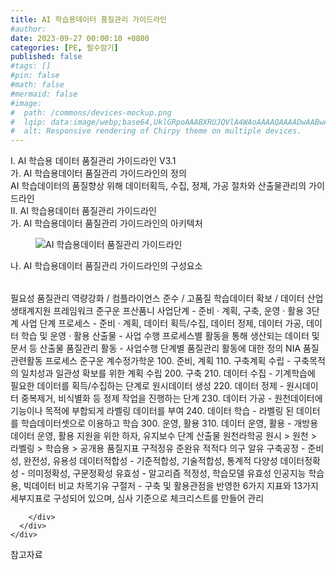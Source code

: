 ```yaml
---
title: AI 학습용데이터 품질관리 가이드라인
#author: 
date: 2023-09-27 00:00:10 +0800
categories: [PE, 필수암기]
published: false
#tags: []
#pin: false
#math: false
#mermaid: false
#image:
#  path: /commons/devices-mockup.png
#  lqip: data:image/webp;base64,UklGRpoAAABXRUJQVlA4WAoAAAAQAAAADwAABwAAQUxQSDIAAAARL0AmbZurmr57yyIiqE8oiG0bejIYEQTgqiDA9vqnsUSI6H+oAERp2HZ65qP/VIAWAFZQOCBCAAAA8AEAnQEqEAAIAAVAfCWkAALp8sF8rgRgAP7o9FDvMCkMde9PK7euH5M1m6VWoDXf2FkP3BqV0ZYbO6NA/VFIAAAA
#  alt: Responsive rendering of Chirpy theme on multiple devices.
---
```


<div class="post-wrap">
  <div class="para">
    <div class="para-title">
      I. AI 학습용 데이터 품질관리 가이드라인 V3.1 
    </div>
    <div class="para-cntnt">
      <div class="para">
        <div class="para-title">
          가. AI 학습용데이터 품질관리 가이드라인의 정의
        </div>
        <div class="para-cntnt">
            AI 학습데이터의 품질향상 위해 데이터획득, 수집, 정제, 가공 절차와 산출물관리의 가이드라인
        </div>
      </div>
    </div>
  </div>
  
  <div class="para">
    <div class="para-title">
      II. AI 학습용데이터 품질관리 가이드라인
    </div>
    <div class="para-cntnt">
      <div class="para">
        <div class="para-title">
          가. AI 학습용데이터 품질관리 가이드라인의 아키텍처
        </div>
        <div class="para-cntnt">
          <figure class="post-figure">
            <img src="/assets/img/posts/AI-학습용데이터-품질관리-가이드라인.png" alt="AI 학습용데이터 품질관리 가이드라인">
<!--            <figcaption>Source: Unveiling the Metaverse: Exploring Emerging Trends, Multifaceted Perspectives, and Future Challenges</figcaption>-->
          </figure>
        </div>
      </div>
      <div class="para">
        <div class="para-title">
          나. AI 학습용데이터 품질관리 가이드라인의 구성요소
        </div>
        <div class="para-cntnt">
          <table class="post-table">
          </table>
          필요성  
  품질관리 역량강화 / 컴플라이언스 준수 / 고품질 학습데이터 확보 / 데이터 산업 생태계지원 
프레임워크 준구운 프산품니
  사업단계 - 준비 · 계획, 구축, 운영 · 활용 3단계 사업 단계
  프로세스 - 준비 · 계획, 데이터 획득/수집, 데이터 정제, 데이터 가공, 데이터 학습 및 운영 · 활용 
  산출물 - 사업 수행 프로세스별 활동을 통해 생산되는 데이터 및 문서 등 산출물
  품질관리 활동 - 사업수행 단계별 품질관리 활동에 대한 정의
  NIA 품질관련활동
프로세스 준구운 계수정가학운
  100. 준비, 계획
    110. 구축계획 수립 - 구축목적의 일치성과 일관성 확보를 위한 계획 수립
  200. 구축
    210. 데이터 수집 - 기계학습에 필요한 데이터를 획득/수집하는 단계로 원시데이터 생성
    220. 데이터 정제 - 원시데이터 중복제거, 비식별화 등 정제 작업을 진행하는 단계
    230. 데이터 가공 - 원천데이터에 기능이나 목적에 부합되게 라벨링 데이터를 부여
    240. 데이터 학습 - 라벨링 된 데이터를 학습데이터셋으로 이용하고 학습
  300. 운영, 활용
    310. 데이터 운영, 활용 - 개방용 데이터 운영, 활용 지원을 위한 하자, 유지보수 단계
산출물 원천라학공
  원시 &gt; 원천 &gt; 라벨링 &gt; 학습용 &gt; 공개용
품질지표 구적정유 준완유 적적다 의구 알유
  구축공정 - 준비성, 완전성, 유용성 
  데이터적합성 - 기준적합성, 기술적합성, 통계적 다양성
  데이터정확성 - 의미정확성, 구문정확성
  유효성 - 알고리즘 적정성, 학습모델 유효성
인공지능 학습용, 빅데이터 비교 차목기유 구절저
- 구축 및 활용관점을 반영한 6가지 지표와 13가지 세부지표로 구성되어 있으며, 심사 기준으로 체크리스트를 만들어 관리

        </div>
      </div>
    </div>
  </div>

  <div class="refr-wrap">
    <div class="refr-title">
        참고자료
    </div>
    <ol class="refr-list">
    <!--    <li>(나현식, 최대선) <a target="_blank" href="https://scienceon.kisti.re.kr/commons/util/originalView.do?cn=JAKO202225948430499&oCn=JAKO202225948430499&dbt=JAKO&journal=NJOU00291864">메타버스 보안 위협 요소 및 대응 방안 검토</a></li>-->
    <!--    <li>(M. Uddin, S. Manickam, H. Ullah, M. Obaidat and A. Dandoush) <a target="_blank" href="https://ieeexplore.ieee.org/abstract/document/10138386">Unveiling the Metaverse: Exploring Emerging Trends, Multifaceted Perspectives, and Future Challenges</a></li>-->
    </ol>
  </div>
</div>
